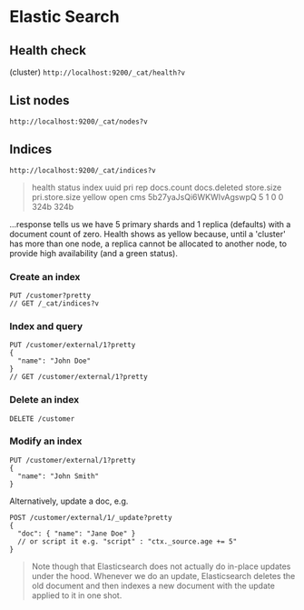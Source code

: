 # Elastic Search

## Health check
(cluster) `http://localhost:9200/_cat/health?v`

## List nodes
`http://localhost:9200/_cat/nodes?v`

## Indices
`http://localhost:9200/_cat/indices?v`
> health status index    uuid                   pri rep docs.count docs.deleted store.size pri.store.size
yellow open   cms     5b27yaJsQi6WKWIvAgswpQ   5   1          0            0       324b           324b

...response tells us we have 5 primary shards and 1 replica (defaults) with a  document count of zero. Health shows as yellow because, until a 'cluster' has more than one node, a replica cannot be allocated to another node, to provide high availability (and a green status).

### Create an index
```
PUT /customer?pretty
// GET /_cat/indices?v
```

### Index and query
```
PUT /customer/external/1?pretty
{
  "name": "John Doe"
}
// GET /customer/external/1?pretty
```

### Delete an index
```
DELETE /customer
```

### Modify an index
```
PUT /customer/external/1?pretty
{
  "name": "John Smith"
}
```
Alternatively, update a doc, e.g.
```
POST /customer/external/1/_update?pretty
{
  "doc": { "name": "Jane Doe" }
  // or script it e.g. "script" : "ctx._source.age += 5"
}
```
> Note though that Elasticsearch does not actually do in-place updates under the hood. Whenever we do an update, Elasticsearch deletes the old document and then indexes a new document with the update applied to it in one shot.

